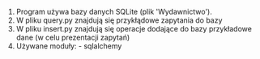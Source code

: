 1. Program używa bazy danych SQLite (plik 'Wydawnictwo').
2. W pliku query.py znajdują się przykłądowe zapytania do bazy
3. W pliku insert.py znajdują się operacje dodające do bazy przykładowe dane (w celu prezentacji zapytań)
4. Używane moduły:
        - sqlalchemy